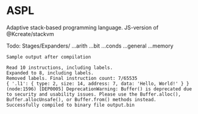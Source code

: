 # ASPL
Adaptive stack-based programming language. JS-version of @Kcreate/stackvm

Todo: Stages/Expanders/
...arith
...bit
...conds
...general
...memory

```
Sample output after compilation

Read 10 instructions, including labels.
Expanded to 8, including labels.
Removed labels. Final instruction count: 7/65535
{ '.l1': { type: 2, size: 14, address: 7, data: 'Hello, World!' } }
(node:1596) [DEP0005] DeprecationWarning: Buffer() is deprecated due to security and usability issues. Please use the Buffer.alloc(), Buffer.allocUnsafe(), or Buffer.from() methods instead.
Successfully compiled to binary file output.bin

```
